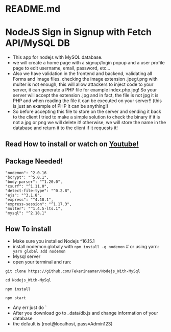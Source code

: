 # README.md

# NodeJS Sign in Signup with Fetch API/MySQL DB

- This app for nodejs with MySQL database.
- we will create a home page with a signup/login popup and a user profile page to edit username, email, password, etc...
- Also we have validation in the frontend and backend, validating all Forms and image files.
checking the image extension .jpeg/.png with multer is not enough, this will allow attackers to inject code to your server, 
it can generate a PHP file for example index.php.jpg! So your server will accept the extension .jpg and in fact, the file is not jpg it is PHP and when reading the file it can be executed on your server!! (this is just an example of PHP it can be anything!) 
- So before accepting this file to store on the server and sending it back to the client I tried to make a simple solution to check the binary if it is   not a jpg or png we will delete it! otherwise, we will store the name in the database and return it to the client if it requests it!


## Read How to install or watch on [Youtube!](https://www.youtube.com/channel/UC1_LGJISYiWv3SDbhRF6QsQ/videos)


## Package Needed!
```
"nodemon": ^2.0.16
"bcrypt": "^5.0.1",
"body-parser": "^1.20.0",
"csurf": "^1.11.0",
"detect-file-type": "^0.2.8",
"ejs": "^3.1.8",
"express": "^4.18.1",
"express-session": "^1.17.3",
"multer": "^1.4.5-lts.1",
"mysql": "^2.18.1"
```

## How To install

- Make sure you installed Nodejs ^16.15.1
- install nodemon globaly with ``` npm install -g nodemon ``` # or using yarn: ``` yarn global add nodemon``` 
- Mysql server
- open your terminal and run:
```
git clone https://github.com/Fekerineamar/Nodejs_With-MySql
```
```
cd Nodejs_With-MySql
```
```
npm install
```
```
npm start
```
- Any err just do `
- After you download go to _data/db.js and change information of your database
- the default is (root@localhost, pass=Admin123)
